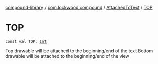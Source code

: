 [compound-library](../../index.md) / [com.lockwood.compound](../index.md) / [AttachedToText](index.md) / [TOP](./-t-o-p.md)

# TOP

`const val TOP: `[`Int`](https://kotlinlang.org/api/latest/jvm/stdlib/kotlin/-int/index.html)

Top drawable will be attached to the beginning/end of the text
Bottom drawable will be attached to the beginning/end of the view

